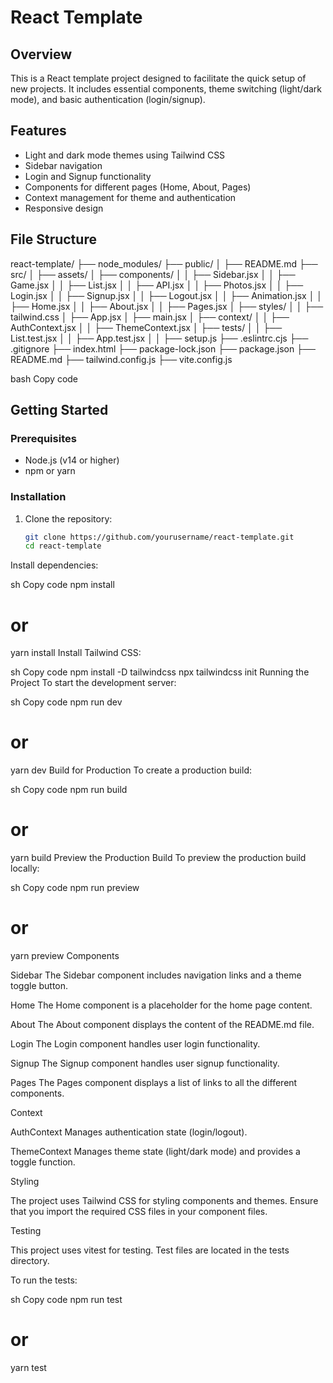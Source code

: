 # React Template

## Overview
This is a React template project designed to facilitate the quick setup of new projects. It includes essential components, theme switching (light/dark mode), and basic authentication (login/signup).

## Features
- Light and dark mode themes using Tailwind CSS
- Sidebar navigation
- Login and Signup functionality
- Components for different pages (Home, About, Pages)
- Context management for theme and authentication
- Responsive design

## File Structure
react-template/
├── node_modules/
├── public/
│ ├── README.md
├── src/
│ ├── assets/
│ ├── components/
│ │ ├── Sidebar.jsx
│ │ ├── Game.jsx
│ │ ├── List.jsx
│ │ ├── API.jsx
│ │ ├── Photos.jsx
│ │ ├── Login.jsx
│ │ ├── Signup.jsx
│ │ ├── Logout.jsx
│ │ ├── Animation.jsx
│ │ ├── Home.jsx
│ │ ├── About.jsx
│ │ ├── Pages.jsx
│ ├── styles/
│ │ ├── tailwind.css
│ ├── App.jsx
│ ├── main.jsx
│ ├── context/
│ │ ├── AuthContext.jsx
│ │ ├── ThemeContext.jsx
│ ├── tests/
│ │ ├── List.test.jsx
│ │ ├── App.test.jsx
│ │ ├── setup.js
├── .eslintrc.cjs
├── .gitignore
├── index.html
├── package-lock.json
├── package.json
├── README.md
├── tailwind.config.js
├── vite.config.js

bash
Copy code

## Getting Started
### Prerequisites
- Node.js (v14 or higher)
- npm or yarn

### Installation
1. Clone the repository:
   ```sh
   git clone https://github.com/yourusername/react-template.git
   cd react-template
Install dependencies:

sh
Copy code
npm install
# or
yarn install
Install Tailwind CSS:

sh
Copy code
npm install -D tailwindcss
npx tailwindcss init
Running the Project
To start the development server:

sh
Copy code
npm run dev
# or
yarn dev
Build for Production
To create a production build:

sh
Copy code
npm run build
# or
yarn build
Preview the Production Build
To preview the production build locally:

sh
Copy code
npm run preview
# or
yarn preview
Components

Sidebar
The Sidebar component includes navigation links and a theme toggle button.

Home
The Home component is a placeholder for the home page content.

About
The About component displays the content of the README.md file.

Login
The Login component handles user login functionality.

Signup
The Signup component handles user signup functionality.

Pages
The Pages component displays a list of links to all the different components.

Context

AuthContext
Manages authentication state (login/logout).

ThemeContext
Manages theme state (light/dark mode) and provides a toggle function.

Styling

The project uses Tailwind CSS for styling components and themes. Ensure that you import the required CSS files in your component files.

Testing

This project uses vitest for testing. Test files are located in the tests directory.

To run the tests:

sh
Copy code
npm run test
# or
yarn test